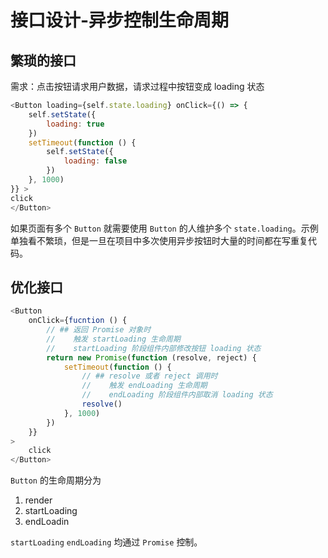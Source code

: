 # 接口设计-异步控制生命周期

## 繁琐的接口


需求：点击按钮请求用户数据，请求过程中按钮变成 loading 状态

```js
<Button loading={self.state.loading} onClick={() => {
    self.setState({
        loading: true
    })
    setTimeout(function () {
        self.setState({
            loading: false
        })    
    }, 1000)
}} >
click
</Button>
```

如果页面有多个 `Button` 就需要使用 `Button` 的人维护多个 `state.loading`。示例单独看不繁琐，但是一旦在项目中多次使用异步按钮时大量的时间都在写重复代码。

## 优化接口

```js
<Button
    onClick={fucntion () {
        // ## 返回 Promise 对象时
        //    触发 startLoading 生命周期
        //    startLoading 阶段组件内部修改按钮 loading 状态
        return new Promise(function (resolve, reject) {
            setTimeout(function () {
                // ## resolve 或者 reject 调用时
                //    触发 endLoading 生命周期
                //    endLoading 阶段组件内部取消 loading 状态
                resolve()
            }, 1000)
        })
    }}
>
    click
</Button>
```

`Button` 的生命周期分为

1. render
2. startLoading
3. endLoadin

`startLoading` `endLoading` 均通过 `Promise` 控制。
